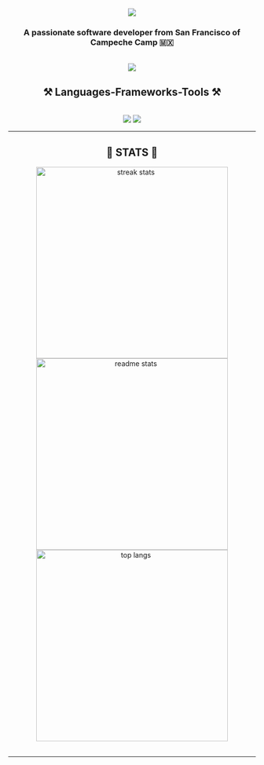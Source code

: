 

<h1 align="center">
  <a href="https://git.io/typing-svg">
    <img src="https://readme-typing-svg.herokuapp.com/?font=Righteous&size=35&center=true&vCenter=true&width=500&height=70&duration=4000&lines=H1+There!+👋;+I'm+Brayan+Chan!;" />
  </a>
</h1>

<h3 align="center">A passionate software developer from San Francisco of Campeche Camp 🇲🇽</h3>

<br/>

<div align="center">
  <a href="mailto:al071392@uacam.mx">
    <img src="https://img.shields.io/badge/Gmail-333333?style=for-the-badge&logo=gmail&logoColor=red" target="_blank" />
  </a>
</div>



<h2 align="center">⚒️ Languages-Frameworks-Tools ⚒️</h2>
<br/>
<div align="center">
    <img src="https://skillicons.dev/icons?i=bootstrap,html,css,vscode,github,figma,git,dart" />
    <img src="https://skillicons.dev/icons?i=python,javascript,java,mysql,flutter,php" /><br>
</div>

<hr/>
<h2 align="center">📶  STATS  📶</h2>
<div align="center">

<img width=390 src="https://github-readme-streak-stats-salesp07.vercel.app/?user=Brayan-chan&count_private=true&theme=react&border_radius=10" alt="streak stats"/>

<br/>

<img width=390 src="https://github-readme-stats.vercel.app/api?username=Brayan-chan&count_private=true&show_icons=true&theme=react&rank_icon=github&border_radius=10" alt="readme stats" />

<br/>

<img width=390 align="center" src="https://github-readme-stats.vercel.app/api/top-langs/?username=Brayan-chan&hide=HTML&langs_count=8&layout=compact&theme=react&border_radius=10&size_weight=0.5&count_weight=0.5&exclude_repo=github-readme-stats" alt="top langs" />

</div>




<br/>
<hr/>


